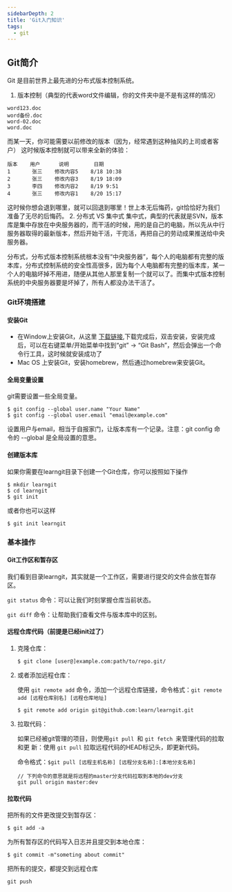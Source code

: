 ```yaml
---
sidebarDepth: 2
title: 'Git入门知识'
tags: 
  - git
---
```


## Git简介
Git 是目前世界上最先进的分布式版本控制系统。

 1. 版本控制（典型的代表word文件编辑，你的文件夹中是不是有这样的情况）
 ```shell
 word123.doc
 word备份.doc
 word-02.doc
 word.doc
 ```
 而某一天，你可能需要以前修改的版本（因为，经常遇到这种抽风的上司或者客户）
 这时候版本控制就可以带来全新的体验：
 ```shell
 版本    用户      说明        日期
1       张三    修改内容5    8/18 10:38
2       张三    修改内容3    8/19 18:09
3       李四    修改内容2    8/19 9:51
4       张三    修改内容1    8/20 15:17
 ```
 这时候你想会退到哪里，就可以回退到哪里！世上本无后悔药，git恰恰好为我们准备了无尽的后悔药。
 2. 分布式 VS 集中式
   集中式，典型的代表就是SVN，版本库是集中存放在中央服务器的，而干活的时候，用的是自己的电脑，所以先从中行服务器取得的最新版本，然后开始干活，干完活，再把自己的劳动成果推送给中央服务器。

   分布式，分布式版本控制系统根本没有“中央服务器”，每个人的电脑都有完整的版本库，分布式控制系统的安全性高很多，因为每个人电脑都有完整的版本库，某一个人的电脑坏掉不用进，随便从其他人那里复制一个就可以了。而集中式版本控制系统的中央服务器要是坏掉了，所有人都没办法干活了。
   
### Git环境搭建
#### 安装Git
- 在Window上安装Git，从这里 [下载链接](https://git-for-window.github.io),下载完成后，双击安装，安装完成后，可以在右键菜单/开始菜单中找到“git” -> “Git Bash”，然后会弹出一个命令行工具，这时候就安装成功了
- Mac OS 上安装Git，安装homebrew，然后通过homebrew来安装Git。

#### 全局变量设置

git需要设置一些全局变量。
```shell
$ git config --global user.name "Your Name"
$ git config --global user.email "email@example.com"
```
设置用户与email，相当于自报家门，让版本库有一个记录。注意：git config 命令的 --global 是全局设置的意思。

#### 创建版本库
如果你需要在learngit目录下创建一个Git仓库，你可以按照如下操作
```shell
$ mkdir learngit
$ cd learngit
$ git init
```
或者你也可以这样
```shell
$ git init learngit
```

### 基本操作

#### Git工作区和暂存区
我们看到目录learngit，其实就是一个工作区，需要进行提交的文件会放在暂存区。

`git status` 命令：可以让我们时刻掌握仓库当前状态。

`git diff` 命令：让帮助我们查看文件与版本库中的区别。 

#### 远程仓库代码（前提是已经init过了）

1. 克隆仓库：
   
   ```shell
   $ git clone [user@]example.com:path/to/repo.git/
   ```
2. 或者添加远程仓库：
   
   使用 `git remote add` 命令，添加一个远程仓库链接，命令格式：`git remote add [远程仓库别名] [远程仓库地址]`
   ```shell
   $ git remote add origin git@github.com:learn/learngit.git
   ```
3. 拉取代码：
   
   如果已经被git管理的项目，则使用`git pull `和 `git fetch `来管理代码的拉取和更
   新：使用 `git pull` 拉取远程代码的HEAD标记头，即更新代码。

   命令格式：`$git pull [远程主机名称] [远程分支名称]:[本地分支名称]`
   ```shell
   // 下列命令的意思就是将远程的master分支代码拉取到本地的dev分支
   git pull origin master:dev
   ```

#### 拉取代码

把所有的文件更改提交到暂存区：
```shell
$ git add -a
```
为所有暂存区的代码写入日志并且提交到本地仓库：
```shell
$ git commit -m"someting about commit"
```
把所有的提交，都提交到远程仓库
```shell
git push
```